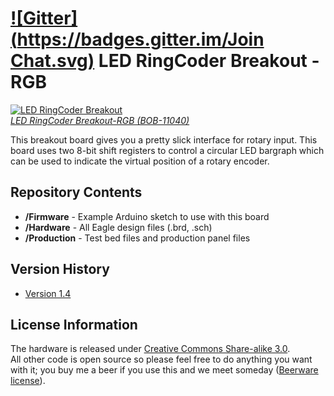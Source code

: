[![Gitter](https://badges.gitter.im/Join Chat.svg)](https://gitter.im/bettse/LED_RingCoder_Breakout?utm_source=badge&utm_medium=badge&utm_campaign=pr-badge)
LED RingCoder Breakout - RGB
============================


[![LED RingCoder Breakout](https://dlnmh9ip6v2uc.cloudfront.net/images/products/1/1/0/4/0/11040-01a_i_ma.jpg)  
*LED RingCoder Breakout-RGB (BOB-11040)*](https://www.sparkfun.com/products/11040)

This breakout board gives you a pretty slick interface for rotary input. This board uses two 8-bit shift registers to control a circular
LED bargraph which can be used to indicate the virtual position of a rotary encoder. 

Repository Contents
-------------------
* **/Firmware** - Example Arduino sketch to use with this board 
* **/Hardware** - All Eagle design files (.brd, .sch)
* **/Production** - Test bed files and production panel files

Version History
---------------
* [Version 1.4](https://www.sparkfun.com/products/11040)


License Information
-------------------
The hardware is released under [Creative Commons Share-alike 3.0](http://creativecommons.org/licenses/by-sa/3.0/).  
All other code is open source so please feel free to do anything you want with it; you buy me a beer if you use this and we meet someday ([Beerware license](http://en.wikipedia.org/wiki/Beerware)).

